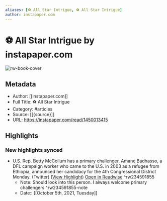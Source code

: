 ```yaml
---
aliases: [⚽️ All Star Intrigue, ⚽️ All Star Intrigue]
author: instapaper.com
---
```

# ⚽️ All Star Intrigue by instapaper.com

![rw-book-cover](https://readwise-assets.s3.amazonaws.com/static/images/article0.00998d930354.png)

## Metadata
- Author: [[instapaper.com]]
- Full Title: ⚽️ All Star Intrigue
- Category: #articles
- Source: [[{source}]]
- URL: https://instapaper.com/read/1450013415

## Highlights
### New highlights synced
- U.S. Rep. Betty McCollum has a primary challenger. Amane Badhasso, a DFL campaign worker who came to the U.S. in 2003 as a refugee from Ethiopia, announced her candidacy for the 4th Congressional District Monday. (Twitter) ([View Highlight](https://instapaper.com/read/1450013415/17638422)) [Open in Readwise](https://readwise.io/open/234591855) ^rw234591855
    - Note: Should look into this person. I always welcome primary challengers ^rw234591855-note
    - Date:: [[October 5th, 2021, Tuesday]]

